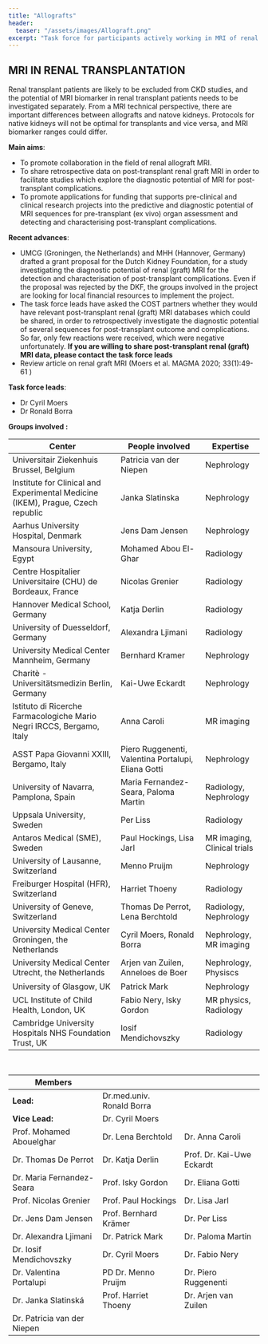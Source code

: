 ```yaml
---
title: "Allografts"
header:
  teaser: "/assets/images/Allograft.png"
excerpt: "Task force for participants actively working in MRI of renal transplantation"
---
```


## MRI IN RENAL TRANSPLANTATION

Renal transplant patients are likely to be excluded from CKD studies, and the potential of MRI biomarker in renal transplant patients needs to be investigated separately. From a MRI technical perspective, there are important differences between allografts and natove kidneys. Protocols for native kidneys will not be optimal for transplants and vice versa, and MRI biomarker ranges could differ.

**Main aims**:

- To promote collaboration in the field of renal allograft MRI.
- To share retrospective data on post-transplant renal graft MRI in order to facilitate studies which explore the diagnostic potential of MRI for post-transplant complications.
- To promote applications for funding that supports pre-clinical and clinical research projects into the predictive and diagnostic potential of MRI sequences for pre-transplant (ex vivo) organ assessment and detecting and characterising post-transplant complications.

**Recent advances**:

- UMCG (Groningen, the Netherlands) and MHH (Hannover, Germany) drafted a grant proposal for the Dutch Kidney Foundation, for a study investigating the diagnostic potential of renal (graft) MRI for the detection and characterisation of post-transplant complications. Even if the proposal was rejected by the DKF, the groups involved in the project are looking for local financial resources to implement the project.
- The task force leads have asked the COST partners whether they would have relevant post-transplant renal (graft) MRI databases which could be shared, in order to retrospectively investigate the diagnostic potential of several sequences for post-transplant outcome and complications. So far, only few reactions were received, which were negative unfortunately. **If you are willing to share post-transplant renal (graft) MRI data, please contact the task force leads**
- Review article on renal graft MRI (Moers et al. MAGMA 2020; 33(1):49-61 )

**Task force leads**:

- Dr Cyril Moers
- Dr Ronald Borra


**Groups involved :**

<table border="0" cellpadding="0" cellspacing="0" class="oc-alternate-rows" width="699">
	<thead>
		<tr>
			<th class="oc-cell-thick-border" style="vertical-align: middle;">Center
				<br>
			</th>
			<th>People involved
				<br>
			</th>
			<th>Expertise
				<br>
			</th>
		</tr>
	</thead>
	<tbody>
		<tr height="43">
			<td height="43" width="334">Universitair Ziekenhuis Brussel, Belgium
				<br>
			</td>
			<td width="242">Patricia van der Niepen
				<br>
			</td>
			<td width="122">Nephrology
				<br>
			</td>
		</tr>
		<tr height="38">
			<td height="38" width="334">Institute for Clinical and Experimental Medicine (IKEM), Prague, Czech republic
				<br>
			</td>
			<td width="242">Janka Slatinska
				<br>
			</td>
			<td width="122">Nephrology
				<br>
			</td>
		</tr>
		<tr height="32">
			<td height="32" width="334">Aarhus University Hospital, Denmark
				<br>
			</td>
			<td width="242">Jens Dam Jensen
				<br>
			</td>
			<td width="122">Nephrology
				<br>
			</td>
		</tr>
		<tr height="33">
			<td height="33" width="334">Mansoura University, Egypt
				<br>
			</td>
			<td width="242">Mohamed Abou El-Ghar
				<br>
			</td>
			<td width="122">Radiology
				<br>
			</td>
		</tr>
		<tr height="29">
			<td height="29" width="334">Centre Hospitalier Universitaire (CHU) de Bordeaux, France
				<br>
			</td>
			<td width="242">Nicolas Grenier
				<br>
			</td>
			<td width="122">Radiology
				<br>
			</td>
		</tr>
		<tr height="35">
			<td height="35" width="334">Hannover Medical School, Germany
				<br>
			</td>
			<td width="242">Katja Derlin
				<br>
			</td>
			<td width="122">Radiology
				<br>
			</td>
		</tr>
		<tr height="34">
			<td height="34" width="334">University of Duesseldorf, Germany
				<br>
			</td>
			<td width="242">Alexandra Ljimani
				<br>
			</td>
			<td width="122">Radiology
				<br>
			</td>
		</tr>
		<tr height="29">
			<td height="29" width="334">University Medical Center Mannheim, Germany
				<br>
			</td>
			<td width="242">Bernhard Kramer
				<br>
			</td>
			<td width="122">Nephrology
				<br>
			</td>
		</tr>
		<tr height="29">
			<td height="29" width="334">Charitè - Universitätsmedizin Berlin, Germany
				<br>
			</td>
			<td width="242">Kai-Uwe Eckardt
				<br>
			</td>
			<td width="122">Nephrology
				<br>
			</td>
		</tr>
		<tr height="29">
			<td height="29" width="334">Istituto di Ricerche Farmacologiche Mario Negri IRCCS, Bergamo, Italy
				<br>
			</td>
			<td width="242">Anna Caroli
				<br>
			</td>
			<td width="122">MR imaging
				<br>
			</td>
		</tr>
		<tr height="29">
			<td height="29" width="334">ASST Papa Giovanni XXIII, Bergamo, Italy
				<br>
			</td>
			<td width="242">Piero Ruggenenti, Valentina Portalupi, Eliana Gotti
				<br>
			</td>
			<td width="122">Nephrology
				<br>
			</td>
		</tr>
		<tr height="29">
			<td height="29" width="334">University of Navarra, Pamplona, Spain
				<br>
			</td>
			<td width="242">Maria Fernandez-Seara, Paloma Martin
				<br>
			</td>
			<td width="122">Radiology, Nephrology
				<br>
			</td>
		</tr>
		<tr height="29">
			<td height="29" width="334">Uppsala University, Sweden
				<br>
			</td>
			<td width="242">Per Liss
				<br>
			</td>
			<td width="122">Radiology
				<br>
			</td>
		</tr>
		<tr height="29">
			<td height="29" width="334">Antaros Medical (SME), Sweden
				<br>
			</td>
			<td width="242">Paul Hockings, Lisa Jarl
				<br>
			</td>
			<td width="122">MR imaging, Clinical trials
				<br>
			</td>
		</tr>
		<tr height="29">
			<td height="29" width="334">University of Lausanne, Switzerland
				<br>
			</td>
			<td width="242">Menno Pruijm
				<br>
			</td>
			<td width="122">Nephrology
				<br>
			</td>
		</tr>
		<tr height="29">
			<td height="29" width="334">Freiburger Hospital (HFR), Switzerland
				<br>
			</td>
			<td width="242">Harriet Thoeny
				<br>
			</td>
			<td width="122">Radiology
				<br>
			</td>
		</tr>
		<tr height="29">
			<td height="29" width="334">University of Geneve, Switzerland
				<br>
			</td>
			<td width="242">Thomas De Perrot, Lena Berchtold
				<br>
			</td>
			<td width="122">Radiology, Nephrology
				<br>
			</td>
		</tr>
		<tr height="29">
			<td height="29" width="334">University Medical Center Groningen, the Netherlands
				<br>
			</td>
			<td width="242">Cyril Moers, Ronald Borra
				<br>
			</td>
			<td width="122">Nephrology, MR imaging
				<br>
			</td>
		</tr>
		<tr height="29">
			<td height="29" width="334">University Medical Center Utrecht, the Netherlands
				<br>
			</td>
			<td width="242">Arjen van Zuilen, Anneloes de Boer
				<br>
			</td>
			<td width="122">Nephrology, Physiscs
				<br>
			</td>
		</tr>
		<tr height="29">
			<td height="29" width="334">University of Glasgow, UK
				<br>
			</td>
			<td width="242">Patrick Mark
				<br>
			</td>
			<td width="122">Nephrology
				<br>
			</td>
		</tr>
		<tr height="29">
			<td height="29" width="334">UCL Institute of Child Health, London, UK
				<br>
			</td>
			<td width="242">Fabio Nery, Isky Gordon
				<br>
			</td>
			<td width="122">MR physics, Radiology
				<br>
			</td>
		</tr>
		<tr height="29">
			<td height="29" width="334">Cambridge University Hospitals NHS Foundation Trust, UK
				<br>
			</td>
			<td width="242">Iosif Mendichovszky
				<br>
			</td>
			<td width="122">Radiology
				<br>
			</td>
		</tr>
	</tbody>
</table>

<br>

| Members |  |  |
| --- | --- | --- |
| **Lead:** | Dr.med.univ. Ronald Borra | |
| **Vice Lead:** | Dr. Cyril Moers | |
| Prof. Mohamed Abouelghar| Dr. Lena Berchtold | Dr. Anna Caroli |
| Dr. Thomas De Perrot | Dr. Katja Derlin| Prof. Dr. Kai-Uwe Eckardt |
| Dr. Maria Fernandez-Seara| Prof. Isky Gordon| Dr. Eliana Gotti|
| Prof. Nicolas Grenier | Prof. Paul Hockings| Dr. Lisa Jarl |
| Dr. Jens Dam Jensen| Prof. Bernhard Krämer| Dr. Per Liss |
| Dr. Alexandra Ljimani| Dr. Patrick Mark| Dr. Paloma Martin |
| Dr. Iosif Mendichovszky| Dr. Cyril Moers| Dr. Fabio Nery |
| Dr. Valentina Portalupi| PD Dr. Menno Pruijm| Dr. Piero Ruggenenti |
| Dr. Janka Slatinská| Prof. Harriet Thoeny| Dr. Arjen van Zuilen |
| Dr. Patricia van der Niepen | | |





